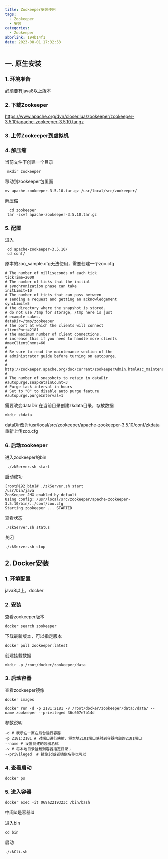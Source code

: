 ```yaml
---
title: Zookeeper安装使用
tags:
  - Zookeeper
  - 安装
categories:
  - Zookeeper
abbrlink: 194b14f1
date: 2023-08-01 17:32:53
---
```

## 一. 原生安装
### 1. 环境准备
必须要有java8以上版本

### 2. 下载Zookeeper
https://www.apache.org/dyn/closer.lua/zookeeper/zookeeper-3.5.10/apache-zookeeper-3.5.10.tar.gz

### 3. 上传Zookeeper到虚拟机

### 4. 解压缩
当前文件下创建一个目录
```shell
 mkdir zookeeper
```
移动到zookeeper包里面
```shell
mv apache-zookeeper-3.5.10.tar.gz /usr/local/src/zookeeper/
```
解压缩
```shell
  cd zookeeper
 tar -zxvf apache-zookeeper-3.5.10.tar.gz 
```

### 5. 配置
进入
```shell
 cd apache-zookeeper-3.5.10/
 cd conf/
```
原本的zoo_sample.cfg无法使用，需要创建一个zoo.cfg
```shell
# The number of milliseconds of each tick
tickTime=2000
# The number of ticks that the initial 
# synchronization phase can take
initLimit=10
# The number of ticks that can pass between 
# sending a request and getting an acknowledgement
syncLimit=5
# the directory where the snapshot is stored.
# do not use /tmp for storage, /tmp here is just 
# example sakes.
dataDir=/tmp/zookeeper
# the port at which the clients will connect
clientPort=2181
# the maximum number of client connections.
# increase this if you need to handle more clients
#maxClientCnxns=60
#
# Be sure to read the maintenance section of the 
# administrator guide before turning on autopurge.
#
# http://zookeeper.apache.org/doc/current/zookeeperAdmin.html#sc_maintenance
#
# The number of snapshots to retain in dataDir
#autopurge.snapRetainCount=3
# Purge task interval in hours
# Set to "0" to disable auto purge feature
#autopurge.purgeInterval=1
```

需要改变dataDir
在当前目录创建zkdata目录，存放数据
```shell
mkdir zkdata
```
dataDir改为/usr/local/src/zookeeper/apache-zookeeper-3.5.10/conf/zkdata
重新上传zoo.cfg

### 6. 启动zookeeper
进入zookeeper的bin
```shell
 ./zkServer.sh start
```
启动成功
```shell
[root@192 bin]# ./zkServer.sh start
/usr/bin/java
ZooKeeper JMX enabled by default
Using config: /usr/local/src/zookeeper/apache-zookeeper-3.5.10/bin/../conf/zoo.cfg
Starting zookeeper ... STARTED
```
查看状态
```shell
./zkServer.sh status
```
关闭
```shell
./zkServer.sh stop
```

## 2. Docker安装
### 1. 环境配置
java8以上，docker

### 2. 安装
查看zookeeper版本
```shell
docker search zookeeper
```
下载最新版本，可以指定版本
```shell
docker pull zookeeper:latest
```
创建挂载数据
```shell
mkdir -p /root/docker/zookeeper/data
```

### 3. 启动容器
查看zookeeper镜像
```shell
docker images
```
```shell
docker run -d -p 2181:2181 -v /root/docker/zookeeper/data:/data/ --name zookeeper --privileged 36c607e7b14d
```
参数说明
```shell
-d # 表示在一直在后台运行容器
-p 2181:2181 # 对端口进行映射，将本地2181端口映射到容器内部的2181端口
--name # 设置创建的容器名称
-v # 将本地目录挂载到容器指定目录；
--privileged  # 镜像id或者镜像名称也可以 
```
### 4. 查看启动
```shell
docker ps
```
### 5. 进入容器
```shell
docker exec -it 069a2219323c /bin/bash
```
中间id是容器id

进入bin
```shell
cd bin

```

启动
```shell
./zkCli.sh
```

